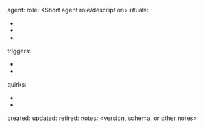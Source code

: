 <!-- filepath: /Users/houstonkrohman/code/dopemux/agents/agent-TEMPLATE.md -->
agent: <AgentName>
role: <Short agent role/description>
rituals:
  - <Describe key agent ritual or function>
  - <Describe another ritual>
  - <Add more as needed>
triggers:
  - <Describe trigger event>
  - <Add more as needed>
quirks:
  - <Describe unique agent quirk>
  - <Add more as needed>
created: <YYYY-MM-DD>
updated: <YYYY-MM-DD>
retired: <null or retirement date>
notes: <version, schema, or other notes>
